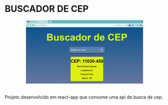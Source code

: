 # BUSCADOR DE CEP

<div align="center"><img height="200em" src="./img/Tela%20do%20busca%20cep.png"/></div>

<br>Projeto desenvolvido em react-app que consome uma api de busca de cep.